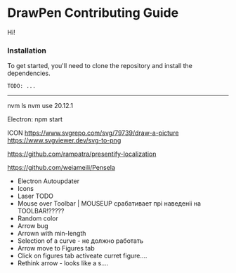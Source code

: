 # DrawPen Contributing Guide

Hi!

### Installation

To get started, you'll need to clone the repository and install the dependencies.

```shell
TODO: ...
```


---

nvm ls
nvm use 20.12.1

Electron:
npm start



ICON
https://www.svgrepo.com/svg/79739/draw-a-picture
https://www.svgviewer.dev/svg-to-png


https://github.com/rampatra/presentify-localization

https://github.com/weiameili/Pensela






- Electron Autoupdater
- Icons
- Laser TODO
- Mouse over Toolbar | MOUSEUP срабативает прі наведеніі на TOOLBAR!?????
- Random color
- Arrow bug
- Arrown with min-length
- Selection of a curve - не должно работать
- Arrow move to Figures tab
- Click on figures tab  activeate curret figure....
- Rethink arrow - looks like a s....
